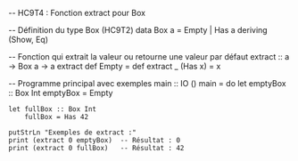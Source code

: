-- HC9T4 : Fonction extract pour Box

-- Définition du type Box (HC9T2)
data Box a = Empty | Has a
    deriving (Show, Eq)

-- Fonction qui extrait la valeur ou retourne une valeur par défaut
extract :: a -> Box a -> a
extract def Empty   = def
extract _   (Has x) = x

-- Programme principal avec exemples
main :: IO ()
main = do
    let emptyBox :: Box Int
        emptyBox = Empty
    
    let fullBox :: Box Int
        fullBox = Has 42
    
    putStrLn "Exemples de extract :"
    print (extract 0 emptyBox)  -- Résultat : 0
    print (extract 0 fullBox)   -- Résultat : 42

